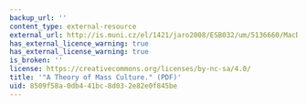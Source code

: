 ```yaml
---
backup_url: ''
content_type: external-resource
external_url: http://is.muni.cz/el/1421/jaro2008/ESB032/um/5136660/MacDonald_-_A_Theory_of_Mass_Culture.pdf
has_external_licence_warning: true
has_external_license_warning: true
is_broken: ''
license: https://creativecommons.org/licenses/by-nc-sa/4.0/
title: '"A Theory of Mass Culture." (PDF)'
uid: 8509f58a-0db4-41bc-8d03-2e82e0f845be
---
```

